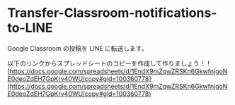 # Transfer-Classroom-notifications-to-LINE

Google Classroom の投稿を LINE に転送します。

以下のリンクからスプレッドシートのコピーを作成して作りましょう！！
[https://docs.google.com/spreadsheets/d/1EndX9mZqwZRSKn6GkwfnjgoNE0deoZdEH7GpKrv40WU/copy#gid=100360778](https://docs.google.com/spreadsheets/d/1EndX9mZqwZRSKn6GkwfnjgoNE0deoZdEH7GpKrv40WU/copy#gid=100360778)